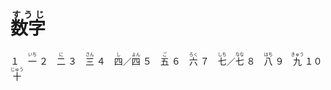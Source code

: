 # <ruby>数字<rt>すうじ</rt></ruby>
１　<ruby>一<rt>いち</rt></ruby>
２　<ruby>二<rt>に</rt></ruby>
３　<ruby>三<rt>さん</rt></ruby>
４　<ruby>四<rt>し</rt></ruby>／<ruby>四<rt>よん</rt></ruby>
５　<ruby>五<rt>ご</rt></ruby>
６　<ruby>六<rt>ろく</rt></ruby>
７　<ruby>七<rt>しち</rt></ruby>／<ruby>七<rt>なな</rt></ruby>
８　<ruby>八<rt>はち</rt></ruby>
９　<ruby>九<rt>きゅう</rt></ruby>
１０　<ruby>十<rt>じゅう</rt></ruby>



